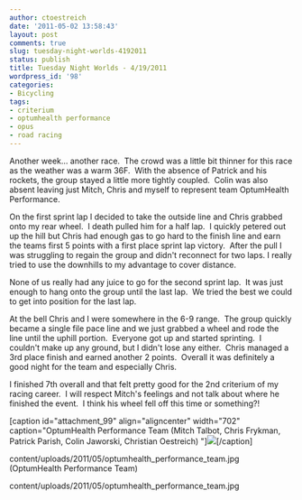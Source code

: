 ```yaml
---
author: ctoestreich
date: '2011-05-02 13:58:43'
layout: post
comments: true
slug: tuesday-night-worlds-4192011
status: publish
title: Tuesday Night Worlds - 4/19/2011
wordpress_id: '98'
categories:
- Bicycling
tags:
- criterium
- optumhealth performance
- opus
- road racing
---
```


Another week... another race.  The crowd was a little bit thinner for this
race as the weather was a warm 36F.  With the absence of Patrick and his
rockets, the group stayed a little more tightly coupled.  Colin was also
absent leaving just Mitch, Chris and myself to represent team OptumHealth
Performance.

On the first sprint lap I decided to take the outside line and Chris grabbed
onto my rear wheel.  I death pulled him for a half lap.  I quickly petered out
up the hill but Chris had enough gas to go hard to the finish line and earn
the teams first 5 points with a first place sprint lap victory.  After the
pull I was struggling to regain the group and didn't reconnect for two laps.
I really tried to use the downhills to my advantage to cover distance.

None of us really had any juice to go for the second sprint lap.  It was just
enough to hang onto the group until the last lap.  We tried the best we could
to get into position for the last lap.

At the bell Chris and I were somewhere in the 6-9 range.  The group quickly
became a single file pace line and we just grabbed a wheel and rode the line
until the uphill portion.  Everyone got up and started sprinting.  I couldn't
make up any ground, but I didn't lose any either.  Chris managed a 3rd place
finish and earned another 2 points.  Overall it was definitely a good night
for the team and especially Chris.

I finished 7th overall and that felt pretty good for the 2nd criterium of my
racing career.  I will respect Mitch's feelings and not talk about where he
finished the event.  I think his wheel fell off this time or something?!

[caption id="attachment_99" align="aligncenter" width="702"
caption="OptumHealth Performance Team (Mitch Talbot, Chris Frykman, Patrick
Parish, Colin Jaworski, Christian Oestreich) "][![][1]][2][/caption]

   [1]: http://www.christianoestreich.com/wp-
content/uploads/2011/05/optumhealth_performance_team.jpg (OptumHealth
Performance Team)

   [2]: http://www.christianoestreich.com/wp-
content/uploads/2011/05/optumhealth_performance_team.jpg

